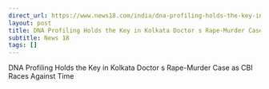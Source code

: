 ```yaml
---
direct_url: https://www.news18.com/india/dna-profiling-holds-the-key-in-kolkata-doctors-rape-murder-case-as-cbi-races-against-time-9015436.html
layout: post
title: DNA Profiling Holds the Key in Kolkata Doctor s Rape-Murder Case as CBI Races Against Time
subtitle: News 18
tags: []
---
```


DNA Profiling Holds the Key in Kolkata Doctor s Rape-Murder Case as CBI Races Against Time
